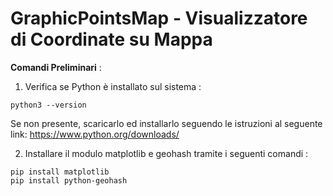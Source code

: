 GraphicPointsMap - Visualizzatore di Coordinate su Mappa
===


**Comandi Preliminari** :  

1. Verifica se Python è installato sul sistema :
```
python3 --version
```
Se non presente, scaricarlo ed installarlo seguendo le istruzioni al seguente link:
https://www.python.org/downloads/

2. Installare il modulo matplotlib e geohash tramite i seguenti comandi :
```
pip install matplotlib
pip install python-geohash
```
